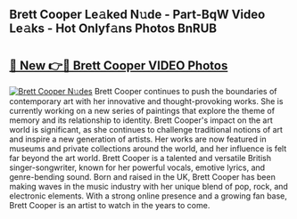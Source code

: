 ## Brett Cooper Le𝚊ked N𝚞de - Part-BqW Video Le𝚊ks - Hot Onlyf𝚊ns Photos BnRUB

# <h2><a href="http://ac4912.deff.icu/?id=Brett+Cooper">🔗 New 👉🔴 Brett Cooper VIDEO Photos</a></h2>

[![Brett Cooper N𝚞des](https://i.imgur.com/rIISA9y.gif)](http://ac4912.deff.icu/?id=Brett+Cooper)
Brett Cooper continues to push the boundaries of contemporary art with her innovative and thought-provoking works. She is currently working on a new series of paintings that explore the theme of memory and its relationship to identity. Brett Cooper's impact on the art world is significant, as she continues to challenge traditional notions of art and inspire a new generation of artists. Her works are now featured in museums and private collections around the world, and her influence is felt far beyond the art world. Brett Cooper is a talented and versatile British singer-songwriter, known for her powerful vocals, emotive lyrics, and genre-bending sound. Born and raised in the UK, Brett Cooper has been making waves in the music industry with her unique blend of pop, rock, and electronic elements. With a strong online presence and a growing fan base, Brett Cooper is an artist to watch in the years to come.

